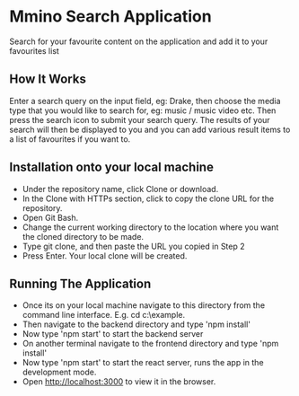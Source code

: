 # Mmino Search Application
Search for your favourite content on the application
and add it to your favourites list


## How It Works
Enter a search query on the input field, eg: Drake, then choose the media type
that you would like to search for, eg: music / music video etc. Then press
the search icon to submit your search query. The results of your search will then
be displayed to you and you can add various result items to a list of favourites
if you want to.


## Installation onto your local machine
* Under the repository name, click Clone or download.
* In the Clone with HTTPs section, click to copy the clone URL for the repository.
* Open Git Bash.
* Change the current working directory to the location where you want the cloned directory to be made.
* Type git clone, and then paste the URL you copied in Step 2
* Press Enter. Your local clone will be created.


## Running The Application
* Once its on your local machine navigate to this directory from the command line interface. E.g. cd c:\example.
* Then navigate to the backend directory and type 'npm install'
* Now type 'npm start' to start the backend server
* On another terminal navigate to the frontend directory and type 'npm install'
* Now type 'npm start' to start the react server, runs the app in the development mode.
* Open [http://localhost:3000](http://localhost:3000) to view it in the browser.






